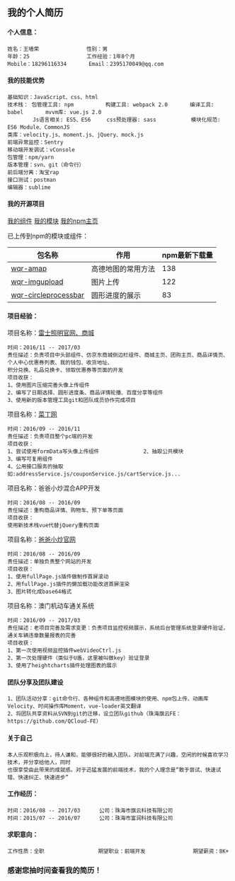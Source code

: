 ## 我的个人简历
#### 个人信息：
```
姓名：王墙荣               性别：男         
年龄：25                  工作经验：1年8个月
Mobile：18296116334       Email：2395170049@qq.com
```
#### 我的技能优势
```
基础知识：JavaScript、css、html
技术栈： 包管理工具: npm          构建工具: webpack 2.0       编译工具: babel       mvvm库: vue.js 2.0
        Js语言相关: ES5、ES6     css预处理器: sass           模块化规范: ES6 Module、CommonJS
类库：velocity.js、moment.js、jQuery、mock.js
前端异常监控：Sentry
移动端开发调试：vConsole
包管理：npm/yarn
版本管理：svn、git（命令行）
前后端分离：淘宝rap 
接口测试：postman
编辑器：sublime
```
#### 我的开源项目
[我的组件](https://github.com/WangQiangrong/components)                [我的模块](https://github.com/WangQiangrong/wqr-amap)                [我的npm主页](https://www.npmjs.com/~575201314)

已上传到npm的模块或组件：

包名称|作用|npm最新下载量
---|---|---
[wqr-amap](https://www.npmjs.com/package/wqr-amap)|高德地图的常用方法|138
[wqr-imgupload](https://www.npmjs.com/package/wqr-imgupload)|图片上传|122
[wqr-circleprocessbar](https://www.npmjs.com/package/wqr-circleprocessbar)|圆形进度的展示|83

#### 项目经验：
项目名称：[雷士照明官网、商城](http://www.nvc-lighting.com.cn/)
```
时间：2016/11 -- 2017/03
责任描述：负责项目中头部组件、仿京东商城侧边栏组件、商城主页、团购主页、商品详情页、个人中心优惠券列表、我的钱包、收货地址、
积分兑换、礼品兑换卡、领取优惠券等页面的开发
项目收获：
1、使用图片压缩完善头像上传组件
2、编写了日期选择、圆形进度条、商品详情轮播、百度分享等组件
3、使用新的版本管理工具git和团队成员协作完成项目
```
项目名称：[菜丁网](http://www.greencd.cn/)
```
时间：2016/09 -- 2016/11
责任描述：负责项目整个pc端的开发
项目收获：
1、尝试使用formData写头像上传组件              2、抽取公共模块                3、编写可复用组件
4、公用接口服务的抽取如:addressService.js/couponService.js/cartService.js...
```
项目名称：爸爸小炒混合APP开发
```
时间：2016/08 -- 2016/09
责任描述：重构商品详情、购物车、预下单等页面
项目收获：
使用新技术栈vue代替jQuery重构页面
```
项目名称：[爸爸小炒官网](http://www.dadcooker.com/)
```
时间：2016/08 -- 2016/09
责任描述：单独负责整个网站的开发
项目收获：
1、使用fullPage.js插件做制作首屏滚动
2、用fullPage.js插件的懒加载功能改进首屏渲染
3、图片转化成base64格式
```
项目名称：澳门机动车通关系统
```
时间：2016/09 -- 2017/03
责任描述：老项目完善及需求变更：负责项目监控视频展示，系统后台管理系统登录硬件验证，通关车辆违章数量报表的完善
项目收获：
1、第一次使用视频监控插件webVideoCtrl.js
2、第一次处理硬件（类似于U盾，这里被叫做key）验证登录
3、使用了heightcharts插件处理图表的展示
```
#### 团队分享及团队建设
```
1、团队活动分享：git命令行、各种组件和高德地图模块的使用、npm包上传、动画库Velocity、时间操作库Moment，vue-loader英文翻译
2、将团队共享资料从SVN到git的迁移，设立团队github（珠海旗云FE：https://github.com/QCloud-FE）
```
#### 关于自己
```
本人乐观积极向上，待人谦和，能够很好的融入团队。对前端充满了兴趣，空闲的时候喜欢学习技术，并分享给他人，同时
也很享受由此带来的成就感。对于迅猛发展的前端技术，我的个人理念是“敢于尝试、快速试错、快速纠正、快速进步”
```
#### 工作经历：
```
时间：2016/08 -- 2017/03      公司：珠海市旗云科技有限公司
时间：2015/07 -- 2016/07      公司：珠海市富润科技有限公司
```
#### 求职意向：
```
工作性质：全职                 期望职业：前端开发               期望薪资：8K+
```
### 感谢您抽时间查看我的简历！
